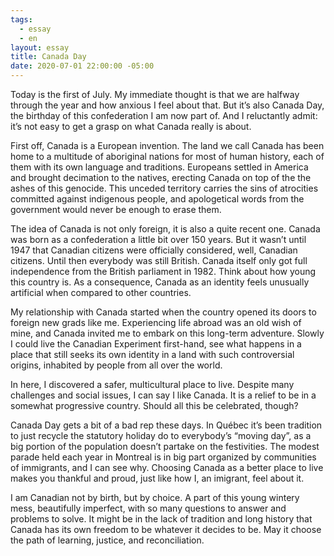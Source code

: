 ```yaml
---
tags:
  - essay
  - en
layout: essay
title: Canada Day
date: 2020-07-01 22:00:00 -05:00
---
```


Today is the first of July. My immediate thought is that we are halfway through
the year and how anxious I feel about that. But it’s also Canada Day, the
birthday of this confederation I am now part of. And I reluctantly admit: it’s
not easy to get a grasp on what Canada really is about.

First off, Canada is a European invention. The land we call Canada has been home
to a multitude of aboriginal nations for most of human history, each of them
with its own language and traditions. Europeans settled in America and brought
decimation to the natives, erecting Canada on top of the the ashes of this
genocide. This unceded territory carries the sins of atrocities committed
against indigenous people, and apologetical words from the government would
never be enough to erase them.

The idea of Canada is not only foreign, it is also a quite recent one. Canada
was born as a confederation a little bit over 150 years. But it wasn’t until
1947 that Canadian citizens were officially considered, well, Canadian citizens.
Until then everybody was still British. Canada itself only got full independence
from the British parliament in 1982. Think about how young this country is. As a
consequence, Canada as an identity feels unusually artificial when compared to
other countries.

My relationship with Canada started when the country opened its doors to foreign
new grads like me. Experiencing life abroad was an old wish of mine, and Canada
invited me to embark on this long-term adventure. Slowly I could live the
Canadian Experiment first-hand, see what happens in a place that still seeks its
own identity in a land with such controversial origins, inhabited by people from
all over the world.

In here, I discovered a safer, multicultural place to live. Despite many
challenges and social issues, I can say I like Canada. It is a relief to be in a
somewhat progressive country. Should all this be celebrated, though?

Canada Day gets a bit of a bad rep these days. In Québec it’s been tradition to
just recycle the statutory holiday do to everybody’s “moving day”, as a big
portion of the population doesn’t partake on the festivities. The modest parade
held each year in Montreal is in big part organized by communities of
immigrants, and I can see why. Choosing Canada as a better place to live makes
you thankful and proud, just like how I, an imigrant, feel about it.

I am Canadian not by birth, but by choice. A part of this young wintery mess,
beautifully imperfect, with so many questions to answer and problems to solve.
It might be in the lack of tradition and long history that Canada has its own
freedom to be whatever it decides to be. May it choose the path of learning,
justice, and reconciliation.

